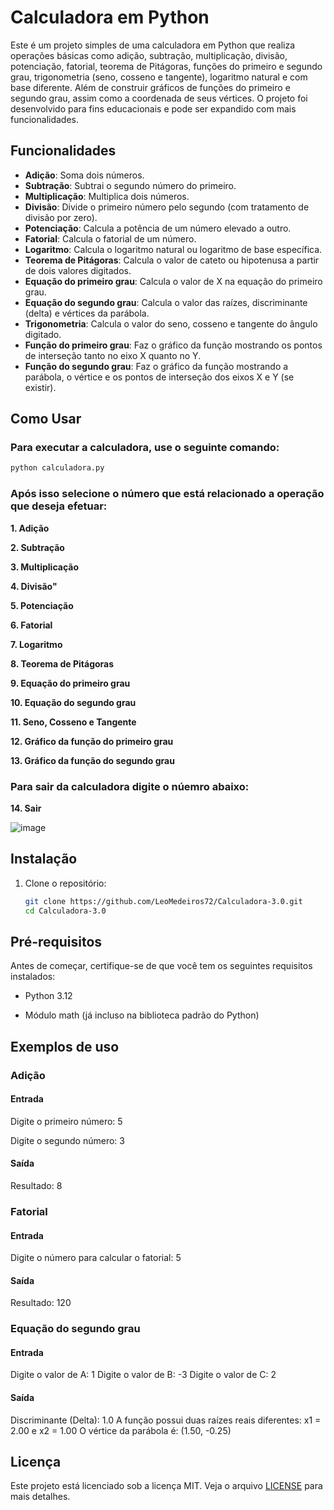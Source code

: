 # Calculadora em Python

Este é um projeto simples de uma calculadora em Python que realiza operações básicas como adição, subtração, multiplicação, divisão, potenciação, fatorial, teorema de Pitágoras, funções do primeiro e segundo grau, trigonometria (seno, cosseno e tangente), logaritmo natural e com base diferente. Além de construir gráficos de funções do primeiro e segundo grau, assim como a coordenada de seus vértices. O projeto foi desenvolvido para fins educacionais e pode ser expandido com mais funcionalidades.

## Funcionalidades

- **Adição**: Soma dois números.
- **Subtração**: Subtrai o segundo número do primeiro.
- **Multiplicação**: Multiplica dois números.
- **Divisão**: Divide o primeiro número pelo segundo (com tratamento de divisão por zero).
- **Potenciação**: Calcula a potência de um número elevado a outro.
- **Fatorial**: Calcula o fatorial de um número.
- **Logaritmo**: Calcula o logaritmo natural ou logaritmo de base específica.
- **Teorema de Pitágoras**: Calcula o valor de cateto ou hipotenusa a partir de dois valores digitados.
- **Equação do primeiro grau**: Calcula o valor de X na equação do primeiro grau.
- **Equação do segundo grau**: Calcula o valor das raízes, discriminante (delta) e vértices da parábola.
- **Trigonometria**: Calcula o valor do seno, cosseno e tangente do ângulo digitado.
- **Função do primeiro grau**: Faz o gráfico da função mostrando os pontos de interseção tanto no eixo X quanto no Y.
- **Função do segundo grau**: Faz o gráfico da função mostrando a parábola, o vértice e os pontos de interseção dos eixos X e Y (se existir).
  
## Como Usar

### Para executar a calculadora, use o seguinte comando:

   ```bash
   python calculadora.py
```

###   Após isso selecione o número que está relacionado a operação que deseja efetuar:

**1. Adição**

**2. Subtração**

**3. Multiplicação**

**4. Divisão"**

**5. Potenciação**

**6. Fatorial**

**7. Logaritmo**

**8. Teorema de Pitágoras**

**9. Equação do primeiro grau**

**10. Equação do segundo grau**

**11. Seno, Cosseno e Tangente**

**12. Gráfico da função do primeiro grau**

**13. Gráfico da função do segundo grau**

###   Para sair da calculadora digite o núemro abaixo:   

**14. Sair**

![image](https://github.com/user-attachments/assets/3e662016-abc8-4210-8305-01fa5bd4feda)

        
## Instalação

1. Clone o repositório:

   ```bash
   git clone https://github.com/LeoMedeiros72/Calculadora-3.0.git
   cd Calculadora-3.0

## Pré-requisitos

Antes de começar, certifique-se de que você tem os seguintes requisitos instalados:

- Python 3.12

- Módulo math (já incluso na biblioteca padrão do Python)

## Exemplos de uso

### Adição
#### Entrada
Digite o primeiro número: 5

Digite o segundo número: 3
#### Saída
Resultado: 8

### Fatorial
#### Entrada
Digite o número para calcular o fatorial: 5
#### Saída
Resultado: 120

### Equação do segundo grau
#### Entrada
Digite o valor de A: 1
Digite o valor de B: -3
Digite o valor de C: 2
#### Saída
Discriminante (Delta): 1.0
A função possui duas raízes reais diferentes: x1 = 2.00 e x2 = 1.00
O vértice da parábola é: (1.50, -0.25)


## Licença

Este projeto está licenciado sob a licença MIT. Veja o arquivo [LICENSE](LICENSE) para mais detalhes.
